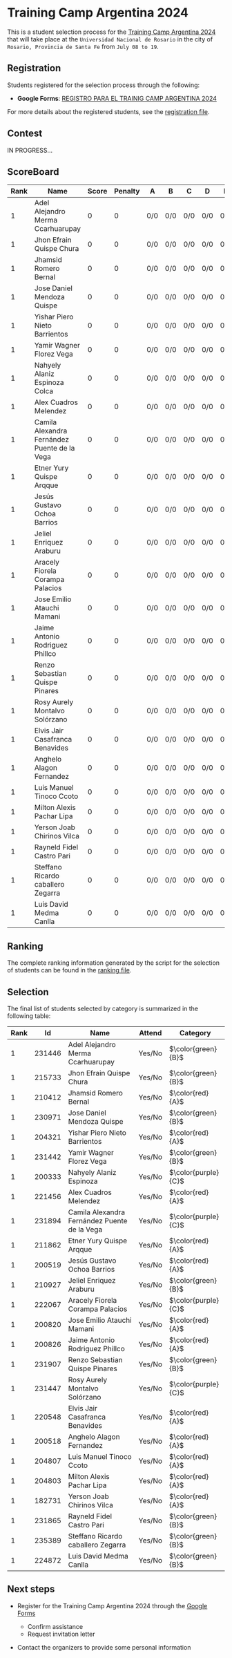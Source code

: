 # Training Camp Argentina 2024

This is a student selection process for the [Training Camp Argentina 2024](https://www.pc-arg.com/tc-arg/more_info) that will take place at the `Universidad Nacional de Rosario` in the city of `Rosario, Provincia de Santa Fe` from `July 08 to 19`.

## Registration

Students registered for the selection process through the following:

- **Google Forms**: [REGISTRO PARA EL TRAINIG CAMP ARGENTINA 2024](https://docs.google.com/forms/d/1DBvFgVbH2CUVbbrm9XBCr9KXbFA4eMBG2294ybBhEmk/edit#responses)

For more details about the registered students, see the [registration file](registration).

## Contest

IN PROGRESS...

## ScoreBoard
| Rank | Name | Score| Penalty | A | B | C | D | E | F | G | H | I | J |
| - | - | - | - | - | - | - | - | - | - | - | - | - | - |
| 1 | Adel Alejandro Merma Ccarhuarupay | 0 | 0 | 0/0 | 0/0 | 0/0 | 0/0 | 0/0 | 0/0 | 0/0 | 0/0 | 0/0 | 0/0 |
| 1 | Jhon Efrain Quispe Chura | 0 | 0 | 0/0 | 0/0 | 0/0 | 0/0 | 0/0 | 0/0 | 0/0 | 0/0 | 0/0 | 0/0 |
| 1 | Jhamsid Romero Bernal | 0 | 0 | 0/0 | 0/0 | 0/0 | 0/0 | 0/0 | 0/0 | 0/0 | 0/0 | 0/0 | 0/0 |
| 1 | Jose Daniel Mendoza Quispe | 0 | 0 | 0/0 | 0/0 | 0/0 | 0/0 | 0/0 | 0/0 | 0/0 | 0/0 | 0/0 | 0/0 |
| 1 | Yishar Piero Nieto Barrientos | 0 | 0 | 0/0 | 0/0 | 0/0 | 0/0 | 0/0 | 0/0 | 0/0 | 0/0 | 0/0 | 0/0 |
| 1 | Yamir Wagner Florez Vega | 0 | 0 | 0/0 | 0/0 | 0/0 | 0/0 | 0/0 | 0/0 | 0/0 | 0/0 | 0/0 | 0/0 |
| 1 | Nahyely Alaniz Espinoza Colca | 0 | 0 | 0/0 | 0/0 | 0/0 | 0/0 | 0/0 | 0/0 | 0/0 | 0/0 | 0/0 | 0/0 |
| 1 | Alex Cuadros Melendez | 0 | 0 | 0/0 | 0/0 | 0/0 | 0/0 | 0/0 | 0/0 | 0/0 | 0/0 | 0/0 | 0/0 |
| 1 | Camila Alexandra Fernández Puente de la Vega | 0 | 0 | 0/0 | 0/0 | 0/0 | 0/0 | 0/0 | 0/0 | 0/0 | 0/0 | 0/0 | 0/0 |
| 1 | Etner Yury Quispe Arqque | 0 | 0 | 0/0 | 0/0 | 0/0 | 0/0 | 0/0 | 0/0 | 0/0 | 0/0 | 0/0 | 0/0 |
| 1 | Jesús Gustavo Ochoa Barrios | 0 | 0 | 0/0 | 0/0 | 0/0 | 0/0 | 0/0 | 0/0 | 0/0 | 0/0 | 0/0 | 0/0 |
| 1 | Jeliel Enriquez Araburu | 0 | 0 | 0/0 | 0/0 | 0/0 | 0/0 | 0/0 | 0/0 | 0/0 | 0/0 | 0/0 | 0/0 |
| 1 | Aracely Fiorela Corampa Palacios | 0 | 0 | 0/0 | 0/0 | 0/0 | 0/0 | 0/0 | 0/0 | 0/0 | 0/0 | 0/0 | 0/0 |
| 1 | Jose Emilio Atauchi Mamani | 0 | 0 | 0/0 | 0/0 | 0/0 | 0/0 | 0/0 | 0/0 | 0/0 | 0/0 | 0/0 | 0/0 |
| 1 | Jaime Antonio Rodriguez Phillco | 0 | 0 | 0/0 | 0/0 | 0/0 | 0/0 | 0/0 | 0/0 | 0/0 | 0/0 | 0/0 | 0/0 |
| 1 | Renzo Sebastian Quispe Pinares | 0 | 0 | 0/0 | 0/0 | 0/0 | 0/0 | 0/0 | 0/0 | 0/0 | 0/0 | 0/0 | 0/0 |
| 1 | Rosy Aurely Montalvo Solórzano | 0 | 0 | 0/0 | 0/0 | 0/0 | 0/0 | 0/0 | 0/0 | 0/0 | 0/0 | 0/0 | 0/0 |
| 1 | Elvis Jair Casafranca Benavides | 0 | 0 | 0/0 | 0/0 | 0/0 | 0/0 | 0/0 | 0/0 | 0/0 | 0/0 | 0/0 | 0/0 |
| 1 | Anghelo Alagon Fernandez | 0 | 0 | 0/0 | 0/0 | 0/0 | 0/0 | 0/0 | 0/0 | 0/0 | 0/0 | 0/0 | 0/0 |
| 1 | Luis Manuel Tinoco Ccoto | 0 | 0 | 0/0 | 0/0 | 0/0 | 0/0 | 0/0 | 0/0 | 0/0 | 0/0 | 0/0 | 0/0 |
| 1 | Milton Alexis Pachar Lipa | 0 | 0 | 0/0 | 0/0 | 0/0 | 0/0 | 0/0 | 0/0 | 0/0 | 0/0 | 0/0 | 0/0 |
| 1 | Yerson Joab Chirinos Vilca | 0 | 0 | 0/0 | 0/0 | 0/0 | 0/0 | 0/0 | 0/0 | 0/0 | 0/0 | 0/0 | 0/0 |
| 1 | Rayneld Fidel Castro Pari | 0 | 0 | 0/0 | 0/0 | 0/0 | 0/0 | 0/0 | 0/0 | 0/0 | 0/0 | 0/0 | 0/0 |
| 1 | Steffano Ricardo caballero Zegarra | 0 | 0 | 0/0 | 0/0 | 0/0 | 0/0 | 0/0 | 0/0 | 0/0 | 0/0 | 0/0 | 0/0 |
| 1 | Luis David Medma Canlla | 0 | 0 | 0/0 | 0/0 | 0/0 | 0/0 | 0/0 | 0/0 | 0/0 | 0/0 | 0/0 | 0/0 |

## Ranking

The complete ranking information generated by the script for the selection of students can be found in the [ranking file](ranking).

## Selection

The final list of students selected by category is summarized in the following table:

| Rank | Id | Name | Attend | Category |
| - | - | - | - | - |
| 1 | 231446 | Adel Alejandro Merma Ccarhuarupay | Yes/No | $\color{green}{B}$ |
| 1 | 215733 | Jhon Efrain Quispe Chura | Yes/No | $\color{green}{B}$ |
| 1 | 210412 | Jhamsid Romero Bernal | Yes/No | $\color{red}{A}$ |
| 1 | 230971 | Jose Daniel Mendoza Quispe | Yes/No | $\color{green}{B}$ |
| 1 | 204321 | Yishar Piero Nieto Barrientos | Yes/No | $\color{red}{A}$ |
| 1 | 231442 | Yamir Wagner Florez Vega | Yes/No | $\color{green}{B}$ |
| 1 | 200333 | Nahyely Alaniz Espinoza | Yes/No | $\color{purple}{C}$ |
| 1 | 221456 | Alex Cuadros Melendez | Yes/No | $\color{red}{A}$ |
| 1 | 231894 | Camila Alexandra Fernández Puente de la Vega | Yes/No | $\color{purple}{C}$ |
| 1 | 211862 | Etner Yury Quispe Arqque | Yes/No | $\color{red}{A}$ |
| 1 | 200519 | Jesús Gustavo Ochoa Barrios | Yes/No | $\color{red}{A}$ |
| 1 | 210927 | Jeliel Enriquez Araburu | Yes/No | $\color{green}{B}$ |
| 1 | 222067 | Aracely Fiorela Corampa Palacios | Yes/No | $\color{purple}{C}$ |
| 1 | 200820 | Jose Emilio Atauchi Mamani | Yes/No | $\color{red}{A}$ |
| 1 | 200826 | Jaime Antonio Rodriguez Phillco | Yes/No | $\color{red}{A}$ |
| 1 | 231907 | Renzo Sebastian Quispe Pinares | Yes/No | $\color{green}{B}$ |
| 1 | 231447 | Rosy Aurely Montalvo Solórzano | Yes/No | $\color{purple}{C}$ |
| 1 | 220548 | Elvis Jair Casafranca Benavides | Yes/No | $\color{red}{A}$ |
| 1 | 200518 | Anghelo Alagon Fernandez | Yes/No | $\color{red}{A}$ |
| 1 | 204807 | Luis Manuel Tinoco Ccoto | Yes/No | $\color{red}{A}$ |
| 1 | 204803 | Milton Alexis Pachar Lipa | Yes/No | $\color{red}{A}$ |
| 1 | 182731 | Yerson Joab Chirinos Vilca | Yes/No | $\color{red}{A}$ |
| 1 | 231865 | Rayneld Fidel Castro Pari | Yes/No | $\color{green}{B}$ |
| 1 | 235389 | Steffano Ricardo caballero Zegarra | Yes/No | $\color{green}{B}$ |
| 1 | 224872 | Luis David Medma Canlla | Yes/No | $\color{green}{B}$ |


## Next steps
- Register for the Training Camp Argentina 2024 through the [Google Forms](https://docs.google.com/forms/d/e/1FAIpQLSdLZTFTqlv4tptvv-tZQtWJkfWPlHRk6thsUQUUmtC8Hm4lDw/viewform)
  - Confirm assistance
  - Request invitation letter

- Contact the organizers to provide some personal information